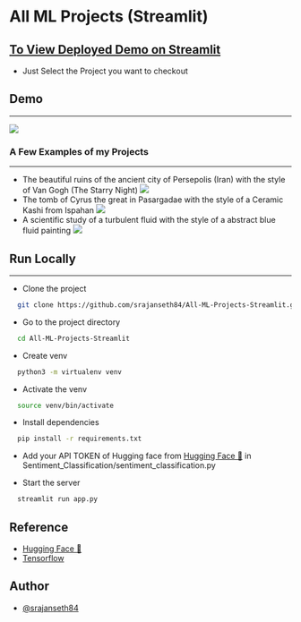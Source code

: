 # All ML Projects (Streamlit)






## [To View Deployed Demo on Streamlit](https://share.streamlit.io/srajanseth84/all-ml-projects-streamlit/main/app.py)
- Just Select the Project you want to checkout


## Demo
-----

![](extras/demo.gif.gif)


### A Few Examples of my Projects
-------------------
* The beautiful ruins of the ancient city of Persepolis (Iran) with the style of Van Gogh (The Starry Night) 
  <img src="images/">
* The tomb of Cyrus the great in Pasargadae with the style of a Ceramic Kashi from Ispahan 
  <img src="images/">
* A scientific study of a turbulent fluid with the style of a abstract blue fluid painting
  <img src = "images/">



## Run Locally
------

* Clone the project

```bash
  git clone https://github.com/srajanseth84/All-ML-Projects-Streamlit.git
```

* Go to the project directory

```bash
  cd All-ML-Projects-Streamlit
```
* Create venv

```bash
  python3 -m virtualenv venv 
```

* Activate the venv

```bash
  source venv/bin/activate
```

* Install dependencies

```bash
  pip install -r requirements.txt
```
* Add your API TOKEN of Hugging face from [Hugging Face 🤗](https://huggingface.co/) in Sentiment_Classification/sentiment_classification.py


* Start the server

```bash
  streamlit run app.py 
```



## Reference

- [Hugging Face 🤗](https://huggingface.co/)
- [Tensorflow](https://github.com/tensorflow/tensorflow)

## Author

- [@srajanseth84](https://github.com/srajanseth84)